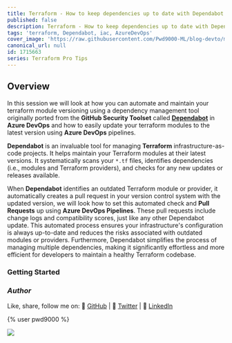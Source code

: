 ```yaml
---
title: Terraform - How to keep dependencies up to date with Dependabot and Azure DevOps
published: false
description: Terraform - How to keep dependencies up to date with Dependabot and Azure DevOps
tags: 'terraform, Dependabot, iac, AzureDevOps'
cover_image: 'https://raw.githubusercontent.com/Pwd9000-ML/blog-devto/main/posts/2024/DevOps-Terraform-Dependabot-Ado/assets/main-tf-tips.png'
canonical_url: null
id: 1715663
series: Terraform Pro Tips
---
```


## Overview

In this session we will look at how you can automate and maintain your terraform module versioning using a dependency management tool originally ported from the **GitHub Security Toolset** called **[Dependabot](https://marketplace.visualstudio.com/items?itemName=tingle-software.dependabot)** in **Azure DevOps** and how to easily update your terraform modules to the latest version using **Azure DevOps** pipelines.  

**Dependabot** is an invaluable tool for managing **Terraform** infrastructure-as-code projects. It helps maintain your Terraform modules at their latest versions. It systematically scans your `*.tf` files, identifies dependencies (i.e., modules and Terraform providers), and checks for any new updates or releases available.  

When **Dependabot** identifies an outdated Terraform module or provider, it automatically creates a pull request in your version control system with the updated version, we will look how to set this automated check and **Pull Requests** up using **Azure DevOps Pipelines**. These pull requests include change logs and compatibility scores, just like any other Dependabot update. This automated process ensures your infrastructure's configuration is always up-to-date and reduces the risks associated with outdated modules or providers. Furthermore, Dependabot simplifies the process of managing multiple dependencies, making it significantly effortless and more efficient for developers to maintain a healthy Terraform codebase.  

### Getting Started

### _Author_

Like, share, follow me on: :octopus: [GitHub](https://github.com/Pwd9000-ML) | :penguin: [Twitter](https://twitter.com/pwd9000) | :space_invader: [LinkedIn](https://www.linkedin.com/in/marcel-l-61b0a96b/)

{% user pwd9000 %}

<a href="https://www.buymeacoffee.com/pwd9000"><img src="https://img.buymeacoffee.com/button-api/?text=Buy me a coffee&emoji=&slug=pwd9000&button_colour=FFDD00&font_colour=000000&font_family=Cookie&outline_colour=000000&coffee_colour=ffffff"></a>
